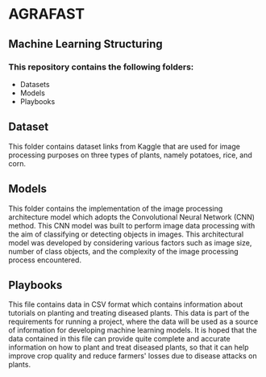 # AGRAFAST
## Machine Learning Structuring

### This repository contains the following folders:
* Datasets
* Models
* Playbooks

## Dataset
This folder contains dataset links from Kaggle that are used for image processing purposes on three types of plants, namely potatoes, rice, and corn.

## Models
This folder contains the implementation of the image processing architecture model which adopts the Convolutional Neural Network (CNN) method. This CNN model was built to perform image data processing with the aim of classifying or detecting objects in images. This architectural model was developed by considering various factors such as image size, number of class objects, and the complexity of the image processing process encountered.

## Playbooks
This file contains data in CSV format which contains information about tutorials on planting and treating diseased plants. This data is part of the requirements for running a project, where the data will be used as a source of information for developing machine learning models. It is hoped that the data contained in this file can provide quite complete and accurate information on how to plant and treat diseased plants, so that it can help improve crop quality and reduce farmers' losses due to disease attacks on plants.
